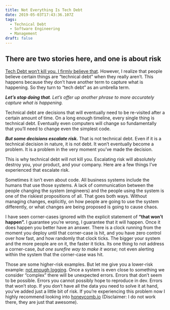 ```yaml
---
title: Not Everything Is Tech Debt
date: 2019-05-03T17:43:36.107Z
tags:
  - Technical Debt
  - Software Engineering
  - Management
draft: false
---
```

## There are two stories here, and one is about risk

[Tech Debt won’t kill you. I firmly believe that](https://blog.jobelenus.dev/blog/technical-debt-will-not-kill-you/). However, I realize that people believe certain things are “technical debt” when they really aren’t. This happens because they don’t have another term to capture what is happening. So they turn to “tech debt” as an umbrella term.

_**Let’s stop doing that**. Let’s offer up another phrase to more accurately capture what is happening._

Technical debt are decisions that will eventually need to be re-visited after a certain amount of time. On a long enough timeline, every single thing is technical debt. Eventually even computers will change so fundamentally that you’ll need to change even the simplest code.

_**But some decisions escalate risk.**_ That is not technical debt. Even if it is a technical decision in nature, it is not debt. It won’t eventually become a problem. It is a problem in the very moment you’ve made the decision.

This is why technical debt will not kill you. Escalating risk will absolutely destroy you, your product, and your company. Here are a few things I’ve experienced that escalate risk.

Sometimes it isn’t even about code. All business systems include the humans that use those systems. A lack of communication between the people changing the system (engineers) and the people using the system is one of the riskiest propositions of all. That goes both ways. Without managing changes, explicitly, on how people are going to use the system differently, or what changes are being proposed is going to cause chaos.

I have seen corner-cases ignored with the explicit statement of **“that won’t happen”.** I guarantee you’re wrong, I guarantee that it will happen. Once it does happen you better have an answer. There is a clock running from the moment you deploy until that corner-case is hit, and you have zero control over how fast, and how randomly that clock ticks. The bigger your system and the more people are on it, the faster it ticks. Its one thing to not address a corner-case, _but one surefire way to make it worse_; not even alerting within the system that the corner-case was hit.

Those are some higher-risk examples. But let me give you a lower-risk example: [not enough logging](https://medium.com/@jobelenus/observability-a-goal-efca46b5ba9a). Once a system is even close to something we consider “complex” there will be unexpected errors. Errors that don’t seem to be possible. Errors you cannot possibly hope to reproduce in dev. Errors that won’t stop. If you don’t have all the data you need to solve it at hand, you’ve added just a little bit of risk. If you’re experiencing this problem now I highly recommend looking into [honeycomb.io](http://honeycomb.io/) (Disclaimer: I do not work there, they are just that awesome).
